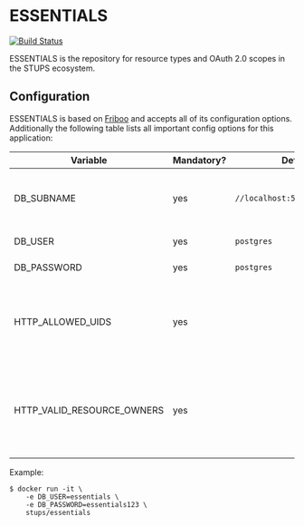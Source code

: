# ESSENTIALS

[![Build Status](https://travis-ci.org/zalando-stups/essentials.svg?branch=master)](https://travis-ci.org/zalando-stups/essentials)

ESSENTIALS is the repository for resource types and OAuth 2.0 scopes in the STUPS ecosystem.

## Configuration

ESSENTIALS is based on [Friboo](https://github.com/zalando-stups/friboo) and accepts all of its configuration options.
Additionally the following table lists all important config options for this application:

Variable                   | Mandatory? | Default                       | Description
-------------------------- | ---------- | ----------------------------- | -----------
DB_SUBNAME                 | yes        | `//localhost:5432/essentials` | JDBC connection information of your database.
DB_USER                    | yes        | `postgres`                    | Database user.
DB_PASSWORD                | yes        | `postgres`                    | Database password.
HTTP_ALLOWED_UIDS          | yes        |                               | comma-separated list of user ids that have write access to this API
HTTP_VALID_RESOURCE_OWNERS | yes        |                               | comma-seaprated list of resource owners, used for input validation

Example:

```
$ docker run -it \
    -e DB_USER=essentials \
    -e DB_PASSWORD=essentials123 \
    stups/essentials
```
